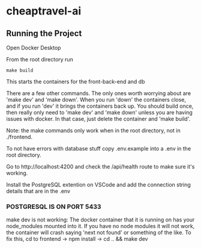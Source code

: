 # cheaptravel-ai

## Running the Project

Open Docker Desktop

From the root directory run 
```
make build
```
This starts the containers for the front-back-end and db

There are a few other commands. The only ones worth worrying about are 'make dev' and 'make down'. 
When you run 'down' the containers close, and if you run 'dev' it brings the containers back up. 
You should build once, then really only need to 'make dev' and 'make down' unless you are having 
issues with docker. In that case, just delete the container and 'make build'.

Note: the make commands only work when in the root directory, not in ./frontend.

To not have errors with database stuff copy .env.example into a .env in the root directory.

Go to http://localhost:4200 and check the /api/health route to make sure it's working.

Install the PostgreSQL extention on VSCode and add the connection string details that are in the .env
### POSTGRESQL IS ON PORT 5433 ###

make dev is not working:
The docker container that it is running on has your node_modules mounted into it. If you have no node modules
it will not work, the container will crash saying 'next not found' or something of the like. To fix this, 
cd to frontend -> npm install -> cd .. && make dev
